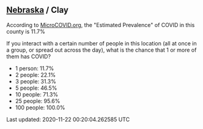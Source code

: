 
## [Nebraska](/united-states/nebraska) / Clay

According to [MicroCOVID.org](http://microcovid.org),
the "Estimated Prevalence" of COVID in this county is 11.7%

If you interact with a certain number of people in this location
(all at once in a group, or spread out across the day), what is the chance that
1 or more of them has COVID?

- 1 person: 11.7%
- 2 people: 22.1%
- 3 people: 31.3%
- 5 people: 46.5%
- 10 people: 71.3%
- 25 people: 95.6%
- 100 people: 100.0%

Last updated: 2020-11-22 00:20:04.262585 UTC
